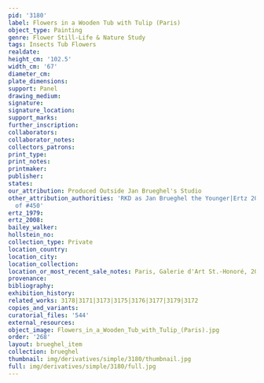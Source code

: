 ```yaml
---
pid: '3180'
label: Flowers in a Wooden Tub with Tulip (Paris)
object_type: Painting
genre: Flower Still-Life & Nature Study
tags: Insects Tub Flowers
realdate: 
height_cm: '102.5'
width_cm: '67'
diameter_cm: 
plate_dimensions: 
support: Panel
drawing_medium: 
signature: 
signature_location: 
support_marks: 
further_inscription: 
collaborators: 
collaborator_notes: 
collectors_patrons: 
print_type: 
print_notes: 
printmaker: 
publisher: 
states: 
our_attribution: Produced Outside Jan Brueghel's Studio
other_attribution_authorities: 'RKD as Jan Brueghel the Younger|Ertz 2008-10, variant
  of #450'
ertz_1979: 
ertz_2008: 
bailey_walker: 
hollstein_no: 
collection_type: Private
location_country: 
location_city: 
location_collection: 
location_or_most_recent_sale_notes: Paris, Galerie d'Art St.-Honoré, 2005
provenance: 
bibliography: 
exhibition_history: 
related_works: 3178|3171|3173|3175|3176|3177|3179|3172
copies_and_variants: 
curatorial_files: '544'
external_resources: 
object_image: Flowers_in_a_Wooden_Tub_with_Tulip_(Paris).jpg
order: '268'
layout: brueghel_item
collection: brueghel
thumbnail: img/derivatives/simple/3180/thumbnail.jpg
full: img/derivatives/simple/3180/full.jpg
---
```

